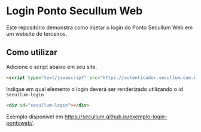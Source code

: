 # Login Ponto Secullum Web

Este repositório demonstra como injetar o login do Ponto Secullum Web em um website de terceiros.

## Como utilizar

Adicione o script abaixo em seu site.

```html
<script type="text/javascript" src="https://autenticador.secullum.com.br/Js/login-pontoweb-externo.js"></script>
```

Indique em qual elemento o login deverá ser renderizado utilizando o id `secullum-login`

```html
<div id="secullum-login"></div>
```

Exemplo disponível em https://secullum.github.io/exemplo-login-pontoweb/.
